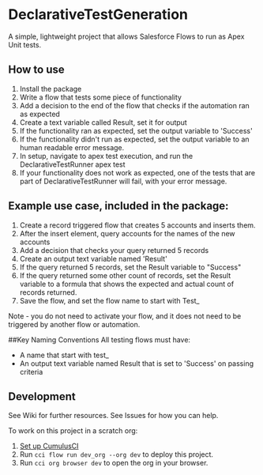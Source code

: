 # DeclarativeTestGeneration

A simple, lightweight project that allows Salesforce Flows to run as Apex Unit tests.

## How to use

1. Install the package
1. Write a flow that tests some piece of functionality
1. Add a decision to the end of the flow that checks if the automation ran as expected
1. Create a text variable called Result, set it for output
1. If the functionality ran as expected, set the output variable to 'Success'
1. If the functionality didn't run as expected, set the output variable to an human readable error message.
1. In setup, navigate to apex test execution, and run the DeclarativeTestRunner apex test
1. If your functionality does not work as expected, one of the tests that are part of DeclarativeTestRunner will fail, with your error message.

## Example use case, included in the package:

1. Create a record triggered flow that creates 5 accounts and inserts them.
1. After the insert element, query accounts for the names of the new accounts
1. Add a decision that checks your query returned 5 records
1. Create an output text variable named 'Result'
1. If the query returned 5 records, set the Result variable to "Success"
1. If the query returned some other count of records, set the Result variable to a formula that shows the expected and actual count of records returned.
1. Save the flow, and set the flow name to start with Test\_

Note - you do not need to activate your flow, and it does not need to be triggered by another flow or automation.

##Key Naming Conventions
All testing flows must have:

- A name that start with test\_
- An output text variable named Result that is set to 'Success' on passing criteria

## Development

See Wiki for further resources.
See Issues for how you can help.

To work on this project in a scratch org:

1. [Set up CumulusCI](https://cumulusci.readthedocs.io/en/latest/tutorial.html)
2. Run `cci flow run dev_org --org dev` to deploy this project.
3. Run `cci org browser dev` to open the org in your browser.

